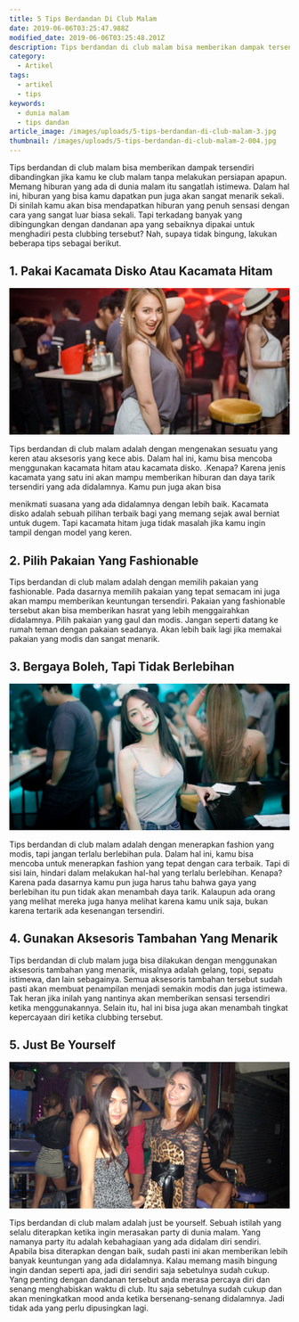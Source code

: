 ```yaml
---
title: 5 Tips Berdandan Di Club Malam
date: 2019-06-06T03:25:47.988Z
modified_date: 2019-06-06T03:25:48.201Z
description: Tips berdandan di club malam bisa memberikan dampak tersendiri dibandingkan jika kamu ke club malam tanpa melakukan persiapan apapun.
category:
  - Artikel
tags:
  - artikel
  - tips
keywords:
  - dunia malam
  - tips dandan
article_image: /images/uploads/5-tips-berdandan-di-club-malam-3.jpg
thumbnail: /images/uploads/5-tips-berdandan-di-club-malam-2-004.jpg
---
```

Tips berdandan di club malam bisa memberikan dampak tersendiri dibandingkan jika kamu ke club malam tanpa melakukan persiapan apapun. Memang hiburan yang ada di dunia malam itu sangatlah istimewa. Dalam hal ini, hiburan yang bisa kamu dapatkan pun juga akan sangat menarik sekali. Di sinilah kamu akan bisa mendapatkan hiburan yang penuh sensasi dengan cara yang sangat luar biasa sekali. Tapi terkadang banyak yang dibingungkan dengan dandanan apa yang sebaiknya dipakai untuk menghadiri pesta clubbing tersebut? Nah, supaya tidak bingung, lakukan beberapa tips sebagai berikut.



## 1. Pakai Kacamata Disko Atau Kacamata Hitam

![5 Tips Berdandan Di Club Malam](/images/uploads/5-tips-berdandan-di-club-malam-3.jpg)

Tips berdandan di club malam adalah dengan mengenakan sesuatu yang keren atau aksesoris yang kece abis. Dalam hal ini, kamu bisa mencoba menggunakan kacamata hitam atau kacamata disko. .Kenapa? Karena jenis kacamata yang satu ini akan mampu memberikan hiburan dan daya tarik tersendiri yang ada didalamnya. Kamu pun juga akan bisa 

menikmati suasana yang ada didalamnya dengan lebih baik. Kacamata disko adalah sebuah pilihan terbaik bagi yang memang sejak awal berniat untuk dugem. Tapi kacamata hitam juga tidak masalah jika kamu ingin tampil dengan model yang keren.



## 2. Pilih Pakaian Yang Fashionable

Tips berdandan di club malam adalah dengan memilih pakaian yang fashionable. Pada dasarnya memilih pakaian yang tepat semacam ini juga akan mampu memberikan keuntungan tersendiri. Pakaian yang fashionable tersebut akan bisa memberikan hasrat yang lebih menggairahkan didalamnya. Pilih pakaian yang gaul dan modis. Jangan seperti datang ke rumah teman dengan pakaian seadanya. Akan lebih baik lagi jika memakai pakaian yang modis dan sangat menarik. 



## 3. Bergaya Boleh, Tapi Tidak Berlebihan

![5 Tips Berdandan Di Club Malam](/images/uploads/5-tips-berdandan-di-club-malam-2.jpg)

Tips berdandan di club malam adalah dengan menerapkan fashion yang modis, tapi jangan terlalu berlebihan pula. Dalam hal ini, kamu bisa mencoba untuk menerapkan fashion yang tepat dengan cara terbaik. Tapi di sisi lain, hindari dalam melakukan hal-hal yang terlalu berlebihan. Kenapa? Karena pada dasarnya kamu pun juga harus tahu bahwa gaya yang berlebihan itu pun tidak akan menambah daya tarik. Kalaupun ada orang yang melihat mereka juga hanya melihat karena kamu unik saja, bukan karena tertarik ada kesenangan tersendiri.



## 4. Gunakan Aksesoris Tambahan Yang Menarik

Tips berdandan di club malam juga bisa dilakukan dengan menggunakan aksesoris tambahan yang menarik, misalnya adalah gelang, topi, sepatu istimewa, dan lain sebagainya. Semua aksesoris tambahan tersebut sudah pasti akan membuat penampilan menjadi semakin modis dan juga istimewa. Tak heran jika inilah yang nantinya akan memberikan sensasi tersendiri ketika menggunakannya. Selain itu, hal ini bisa juga akan menambah tingkat kepercayaan diri ketika clubbing tersebut.



## 5. Just Be Yourself

![5 Tips Berdandan Di Club Malam](/images/uploads/5-tips-berdandan-di-club-malam-1.jpg)

Tips berdandan di club malam adalah just be yourself. Sebuah istilah yang selalu diterapkan ketika ingin merasakan party di dunia malam. Yang namanya party itu adalah kebahagiaan yang ada didalam diri sendiri. Apabila bisa diterapkan dengan baik, sudah pasti ini akan memberikan lebih banyak keuntungan yang ada didalamnya. Kalau memang masih bingung ingin dandan seperti apa, jadi diri sendiri saja sebetulnya sudah cukup. Yang penting dengan dandanan tersebut anda merasa percaya diri dan senang menghabiskan waktu di club. Itu saja sebetulnya sudah cukup dan akan meningkatkan mood anda ketika bersenang-senang didalamnya. Jadi tidak ada yang perlu dipusingkan lagi.
